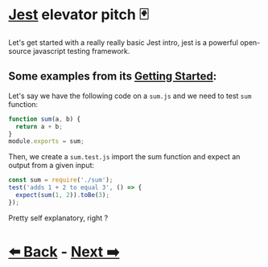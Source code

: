 # [Jest](https://jestjs.io) elevator pitch 🃏

Let's get started with a really really basic Jest intro, jest is a powerful open-source javascript testing framework.

## Some examples from its [Getting Started](https://jestjs.io/docs/getting-started):

Let's say we have the following code on  a `sum.js` and we need to test `sum` function:
```js
function sum(a, b) {
  return a + b;
}
module.exports = sum;
```

Then, we create a `sum.test.js` import the sum function and expect an output from a given input:

```js
const sum = require('./sum');
test('adds 1 + 2 to equal 3', () => {
  expect(sum(1, 2)).toBe(3);
});
```

Pretty self explanatory, right ?

# [⬅️ Back](/README.md) - [Next ➡️](ui-based-assertions.md)

